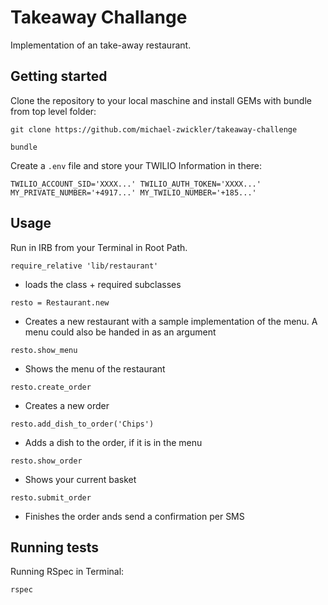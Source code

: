# Takeaway Challange

Implementation of an take-away restaurant.

## Getting started

Clone the repository to your local maschine and install GEMs with bundle from top level folder:

`git clone https://github.com/michael-zwickler/takeaway-challenge`

`bundle`

Create a `.env` file and store your TWILIO Information in there:

`TWILIO_ACCOUNT_SID='XXXX...'
TWILIO_AUTH_TOKEN='XXXX...'
MY_PRIVATE_NUMBER='+4917...'
MY_TWILIO_NUMBER='+185...'`

## Usage

Run in IRB from your Terminal in Root Path.

`require_relative 'lib/restaurant'` 
- loads the class + required subclasses

`resto = Restaurant.new` 
- Creates a new restaurant with a sample implementation of the menu. A menu could also be handed in as an argument

`resto.show_menu` 
- Shows the menu of the restaurant

`resto.create_order` 
- Creates a new order

`resto.add_dish_to_order('Chips')` 
- Adds a dish to the order, if it is in the menu

`resto.show_order` 
- Shows your current basket

`resto.submit_order` 
- Finishes the order ands send a confirmation per SMS

## Running tests

Running RSpec in Terminal:

`rspec`
